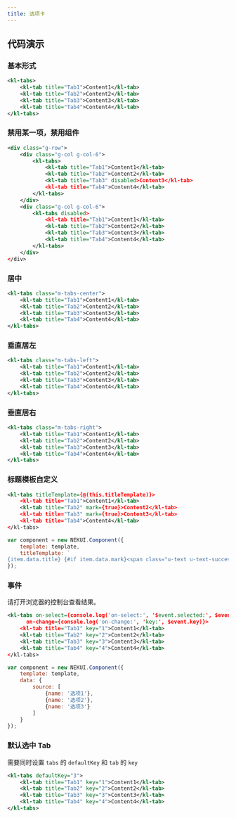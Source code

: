 ```yaml
---
title: 选项卡
---
```


## 代码演示

### 基本形式

<!-- demo_start -->
<div class="m-example"></div>

```xml
<kl-tabs>
    <kl-tab title="Tab1">Content1</kl-tab>
    <kl-tab title="Tab2">Content2</kl-tab>
    <kl-tab title="Tab3">Content3</kl-tab>
    <kl-tab title="Tab4">Content4</kl-tab>
</kl-tabs>
```
<!-- demo_end -->

### 禁用某一项，禁用组件

<!-- demo_start -->
<div class="m-example"></div>

```xml
<div class="g-row">
    <div class="g-col g-col-6">
        <kl-tabs>
            <kl-tab title="Tab1">Content1</kl-tab>
            <kl-tab title="Tab2">Content2</kl-tab>
            <kl-tab title="Tab3" disabled>Content3</kl-tab>
            <kl-tab title="Tab4">Content4</kl-tab>
        </kl-tabs>
    </div>
    <div class="g-col g-col-6">
        <kl-tabs disabled>
            <kl-tab title="Tab1">Content1</kl-tab>
            <kl-tab title="Tab2">Content2</kl-tab>
            <kl-tab title="Tab3">Content3</kl-tab>
            <kl-tab title="Tab4">Content4</kl-tab>
        </kl-tabs>
    </div>
</div>
```
<!-- demo_end -->

### 居中

<!-- demo_start -->
<div class="m-example"></div>

```xml
<kl-tabs class="m-tabs-center">
    <kl-tab title="Tab1">Content1</kl-tab>
    <kl-tab title="Tab2">Content2</kl-tab>
    <kl-tab title="Tab3">Content3</kl-tab>
    <kl-tab title="Tab4">Content4</kl-tab>
</kl-tabs>
```
<!-- demo_end -->

### 垂直居左

<!-- demo_start -->
<div class="m-example"></div>

```xml
<kl-tabs class="m-tabs-left">
    <kl-tab title="Tab1">Content1</kl-tab>
    <kl-tab title="Tab2">Content2</kl-tab>
    <kl-tab title="Tab3">Content3</kl-tab>
    <kl-tab title="Tab4">Content4</kl-tab>
</kl-tabs>
```
<!-- demo_end -->

### 垂直居右

<!-- demo_start -->
<div class="m-example"></div>

```xml
<kl-tabs class="m-tabs-right">
    <kl-tab title="Tab1">Content1</kl-tab>
    <kl-tab title="Tab2">Content2</kl-tab>
    <kl-tab title="Tab3">Content3</kl-tab>
    <kl-tab title="Tab4">Content4</kl-tab>
</kl-tabs>
```
<!-- demo_end -->

### 标题模板自定义

<!-- demo_start -->
<div class="m-example"></div>

```xml
<kl-tabs titleTemplate={@(this.titleTemplate)}>
    <kl-tab title="Tab1">Content1</kl-tab>
    <kl-tab title="Tab2" mark={true}>Content2</kl-tab>
    <kl-tab title="Tab3" mark={true}>Content3</kl-tab>
    <kl-tab title="Tab4">Content4</kl-tab>
</kl-tabs>
```

```javascript
var component = new NEKUI.Component({
    template: template,
    titleTemplate: `
{item.data.title} {#if item.data.mark}<span class="u-text u-text-success"><i class="u-icon u-icon-check-circle"></i></span>{/if}`
});
```
<!-- demo_end -->

### 事件

请打开浏览器的控制台查看结果。

<!-- demo_start -->
<div class="m-example"></div>

```xml
<kl-tabs on-select={console.log('on-select:', '$event.selected:', $event.selected)}
      on-change={console.log('on-change:', 'key:', $event.key)}>
    <kl-tab title="Tab1" key="1">Content1</kl-tab>
    <kl-tab title="Tab2" key="2">Content2</kl-tab>
    <kl-tab title="Tab3" key="3">Content3</kl-tab>
    <kl-tab title="Tab4" key="4">Content4</kl-tab>
</kl-tabs>
```

```javascript
var component = new NEKUI.Component({
    template: template,
    data: {
        source: [
            {name: '选项1'},
            {name: '选项2'},
            {name: '选项3'}
        ]
    }
});
```
<!-- demo_end -->

### 默认选中 Tab

需要同时设置 `tabs` 的 `defaultKey` 和 `tab` 的 `key`

<!-- demo_start -->
<div class="m-example"></div>

```xml
<kl-tabs defaultKey="3">
    <kl-tab title="Tab1" key="1">Content1</kl-tab>
    <kl-tab title="Tab2" key="2">Content2</kl-tab>
    <kl-tab title="Tab3" key="3">Content3</kl-tab>
    <kl-tab title="Tab4" key="4">Content4</kl-tab>
</kl-tabs>
```
<!-- demo_end -->